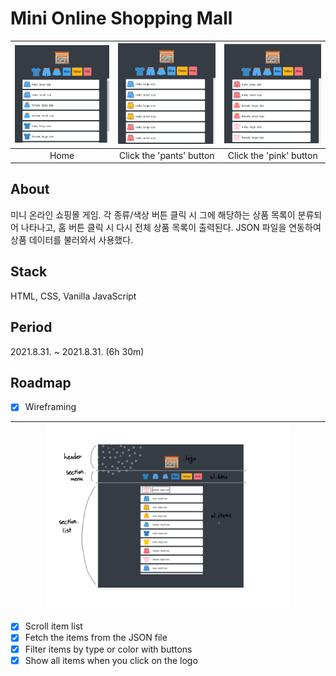 # Mini Online Shopping Mall
|<img src="assets/images/index.png" alt="index" />|<img src="assets/images/click-pants.png" alt="click pants" />|<img src="assets/images/click-pink.png" alt="click pink" />|
|:-:|:-:|:-:|
|Home|Click the 'pants' button|Click the 'pink' button|

## About
미니 온라인 쇼핑몰 게임. 각 종류/색상 버튼 클릭 시 그에 해당하는 상품 목록이 분류되어 나타나고, 홈 버튼 클릭 시 다시 전체 상품 목록이 출력된다. JSON 파일을 연동하여 상품 데이터를 불러와서 사용했다.

## Stack
HTML, CSS, Vanilla JavaScript

## Period
2021.8.31. ~ 2021.8.31. (6h 30m)

## Roadmap
- [X] Wireframing

|<img src="assets/images/wireframing.png" width="80%" height="80%" alt="wireframing" />|
|:-:|

- [X] Scroll item list
- [X] Fetch the items from the JSON file
- [X] Filter items by type or color with buttons
- [X] Show all items when you click on the logo

